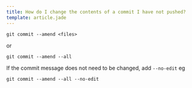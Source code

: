 ```yaml
---
title: How do I change the contents of a commit I have not pushed?
template: article.jade
---
```


```
git commit --amend <files>
```

or

```
git commit --amend --all
```

If the commit message does not need to be changed, add `--no-edit` eg

```
git commit --amend --all --no-edit
```
